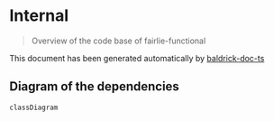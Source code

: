 # Internal

> Overview of the code base of fairlie-functional

This document has been generated automatically by
[baldrick-doc-ts](https://github.com/flarebyte/baldrick-doc-ts)

## Diagram of the dependencies

```mermaid
classDiagram
```
